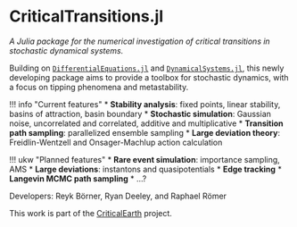 # CriticalTransitions.jl

*A Julia package for the numerical investigation of critical transitions in stochastic dynamical systems.*

Building on [`DifferentialEquations.jl`](https://diffeq.sciml.ai/stable/) and [`DynamicalSystems.jl`](https://juliadynamics.github.io/DynamicalSystems.jl/stable/), this newly developing package aims to provide a toolbox for stochastic dynamics, with a focus on tipping phenomena and metastability.

!!! info "Current features"
    * **Stability analysis**: fixed points, linear stability, basins of attraction, basin boundary
    * **Stochastic simulation**: Gaussian noise, uncorrelated and correlated, additive and multiplicative
    * **Transition path sampling**: parallelized ensemble sampling
    * **Large deviation theory**: Freidlin-Wentzell and Onsager-Machlup action calculation

!!! ukw "Planned features"
    * **Rare event simulation**: importance sampling, AMS
    * **Large deviations**: instantons and quasipotentials
    * **Edge tracking**
    * **Langevin MCMC path sampling**
    * ...?


Developers: Reyk Börner, Ryan Deeley, and Raphael Römer

This work is part of the [CriticalEarth](https://criticalearth.eu) project.